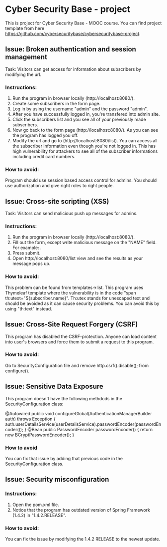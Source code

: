 # Cyber Security Base - project

This is project for Cyber Security Base - MOOC course. You can find project template from here https://github.com/cybersecuritybase/cybersecuritybase-project. 

## Issue: Broken authentication and session management

Task: Visitors can get access for information about subscribers by modifying the url. 

### Instructions:
1. Run the program in browser locally (http://localhost:8080/). 
2. Create some subscribers in the form page. 
3. Log in by using the username "admin" and the password "admin". 
4. After you have successfully logged in, you're transfered into admin site. 
5. Click the subscribers list and you see all of your previously made subscribers. 
6. Now go back to the form page (http://localhost:8080/). As you can see the program has logged you off. 
7. Modify the url and go to (http://localhost:8080/list). You can access all the subscriber information even though you're not logged in. This has high vulnerability for attackers to see all of the subscriber informations including credit card numbers. 

### How to avoid:
Program should use session based access control for admins. You should use authorization and give right roles to right people. 

## Issue: Cross-site scripting (XSS)

Task: Visitors can send malicious push up messages for admins.

### Instructions:
1. Run the program in browser locally (http://localhost:8080/). 
2. Fill out the form, except write malicious message on the "NAME" field. For example: <script>alert("trolling you")</script>. 
3. Press submit. 
4. Open http://localhost:8080/list view and see the results as your message pops up. 

### How to avoid: 

This problem can be found from templates->list. This program uses Thymeleaf template where the vulnerability is in the code "span th:utext="${subscriber.name}". Th:utex stands for unescaped text and should be avoided as it can cause security problems. You can avoid this by using "th:text" instead. 

## Issue: Cross-Site Request Forgery (CSRF)

This program has disabled the CSRF-protection. Anyone can load content into user's browsers and force them to submit a request to this program.

### How to avoid: 

Go to SecurityConfiguration file and remove http.csrf().disable(); from configure().

## Issue: Sensitive Data Exposure

This program doesn't have the following methdods in the SecurityConfiguration class:

 @Autowired
    public void configureGlobal(AuthenticationManagerBuilder auth) throws Exception {
        auth.userDetailsService(userDetailsService).passwordEncoder(passwordEncoder());
    }
    @Bean
    public PasswordEncoder passwordEncoder() {
        return new BCryptPasswordEncoder();
    }

### How to avoid

You can fix that issue by adding that previous code in the SecurityConfiguration class.

## Issue: Security misconfiguration


### Instructions:
1. Open the pom.xml file. 
2. Notice that the program has outdated version of Spring Framework (1.4.2) in "<version>1.4.2.RELEASE</version>".

### How to avoid:
You can fix the issue by modifying the 1.4.2 RELEASE to the newest update. 




